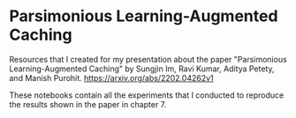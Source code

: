 # Parsimonious Learning-Augmented Caching

Resources that I created for my presentation about the paper "Parsimonious Learning-Augmented Caching" by Sungjin Im, Ravi Kumar, Aditya Petety, and Manish Purohit.
https://arxiv.org/abs/2202.04262v1

These notebooks contain all the experiments that I conducted to reproduce the results shown in the paper in chapter 7.
